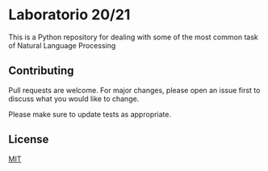 # Laboratorio 20/21

This is a Python repository for dealing with some of the most common task of Natural Language Processing

## Contributing

Pull requests are welcome. For major changes, please open an issue first to discuss what you would like to change.

Please make sure to update tests as appropriate.

## License

[MIT](https://choosealicense.com/licenses/mit/)
